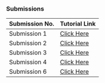### Submissions

| **Submission No.** | Tutorial Link |
| ----------- | ----------- |
| Submission 1 | [Click Here](/submission1) |
| Submission 2 | [Click Here](/submission2) |
| Submission 3 | [Click Here](/submission3) |
| Submission 4 | [Click Here](/submission4) |
| Submission 6 | [Click Here](/submission6) |
